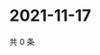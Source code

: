 # 2021-11-17

共 0 条

<!-- BEGIN WEIBO -->
<!-- 最后更新时间 Wed Nov 17 2021 00:00:47 GMT+0800 (China Standard Time) -->

<!-- END WEIBO -->
